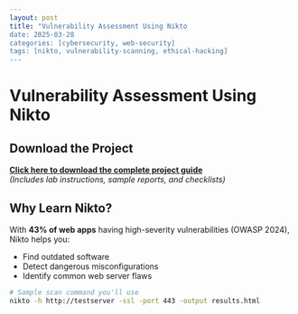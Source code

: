 ```yaml
---
layout: post
title: "Vulnerability Assessment Using Nikto 
date: 2025-03-28
categories: [cybersecurity, web-security]
tags: [nikto, vulnerability-scanning, ethical-hacking]
---
```


# Vulnerability Assessment Using Nikto

## Download the Project
**[Click here to download the complete project guide](/assets/Leah_project_log_P2.pdf)**  
*(Includes lab instructions, sample reports, and checklists)*

## Why Learn Nikto?
With **43% of web apps** having high-severity vulnerabilities (OWASP 2024), Nikto helps you:
- Find outdated software
- Detect dangerous misconfigurations
- Identify common web server flaws

```bash
# Sample scan command you'll use
nikto -h http://testserver -ssl -port 443 -output results.html
